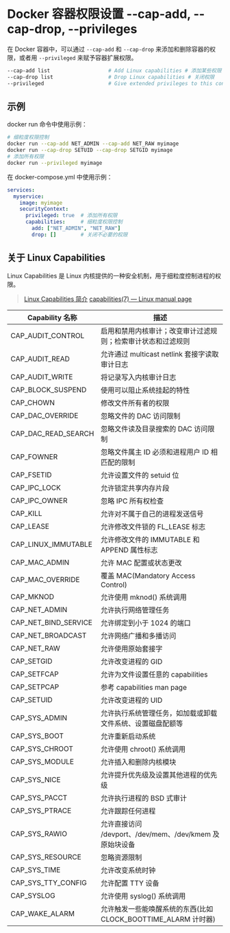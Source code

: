 # Docker 容器权限设置 --cap-add, --cap-drop, --privileges

在 Docker 容器中，可以通过 `--cap-add` 和 `--cap-drop` 来添加和删除容器的权限，或者用 `--privileged` 来赋予容器扩展权限。

```bash
--cap-add list                   # Add Linux capabilities # 添加某些权限
--cap-drop list                  # Drop Linux capabilities # 关闭权限
--privileged                     # Give extended privileges to this container # default false
```

## 示例

docker run 命令中使用示例：

```bash
# 细粒度权限控制
docker run --cap-add NET_ADMIN --cap-add NET_RAW myimage
docker run --cap-drop SETUID --cap-drop SETGID myimage
# 添加所有权限
docker run --privileged myimage
```

在 docker-compose.yml 中使用示例：

```yaml
services:
  myservice:
    image: myimage
    securityContext:
      privileged: true  # 添加所有权限
      capabilities:     # 细粒度权限控制
        add: ["NET_ADMIN", "NET_RAW"]
        drop: []        # 关闭不必要的权限
```

## 关于 Linux Capabilities

Linux Capabilities 是 Linux 内核提供的一种安全机制，用于细粒度控制进程的权限。

> [Linux Capabilities 简介](https://www.cnblogs.com/sparkdev/p/11417781.html)
> [capabilities(7) — Linux manual page](https://man7.org/linux/man-pages/man7/capabilities.7.html)

| Capability 名称 | 描述 |
| --- | --- |
| CAP_AUDIT_CONTROL | 启用和禁用内核审计；改变审计过滤规则；检索审计状态和过滤规则 |
| CAP_AUDIT_READ | 允许通过 multicast netlink 套接字读取审计日志 |
| CAP_AUDIT_WRITE | 将记录写入内核审计日志 |
| CAP_BLOCK_SUSPEND | 使用可以阻止系统挂起的特性 |
| CAP_CHOWN | 修改文件所有者的权限 |
| CAP_DAC_OVERRIDE | 忽略文件的 DAC 访问限制 |
| CAP_DAC_READ_SEARCH | 忽略文件读及目录搜索的 DAC 访问限制 |
| CAP_FOWNER | 忽略文件属主 ID 必须和进程用户 ID 相匹配的限制 |
| CAP_FSETID | 允许设置文件的 setuid 位 |
| CAP_IPC_LOCK | 允许锁定共享内存片段 |
| CAP_IPC_OWNER | 忽略 IPC 所有权检查 |
| CAP_KILL | 允许对不属于自己的进程发送信号 |
| CAP_LEASE | 允许修改文件锁的 FL_LEASE 标志 |
| CAP_LINUX_IMMUTABLE | 允许修改文件的 IMMUTABLE 和 APPEND 属性标志 |
| CAP_MAC_ADMIN | 允许 MAC 配置或状态更改 |
| CAP_MAC_OVERRIDE | 覆盖 MAC(Mandatory Access Control) |
| CAP_MKNOD | 允许使用 mknod() 系统调用 |
| CAP_NET_ADMIN | 允许执行网络管理任务 |
| CAP_NET_BIND_SERVICE | 允许绑定到小于 1024 的端口 |
| CAP_NET_BROADCAST | 允许网络广播和多播访问 |
| CAP_NET_RAW | 允许使用原始套接字 |
| CAP_SETGID | 允许改变进程的 GID |
| CAP_SETFCAP | 允许为文件设置任意的 capabilities |
| CAP_SETPCAP | 参考 capabilities man page |
| CAP_SETUID | 允许改变进程的 UID |
| CAP_SYS_ADMIN | 允许执行系统管理任务，如加载或卸载文件系统、设置磁盘配额等 |
| CAP_SYS_BOOT | 允许重新启动系统 |
| CAP_SYS_CHROOT | 允许使用 chroot() 系统调用 |
| CAP_SYS_MODULE | 允许插入和删除内核模块 |
| CAP_SYS_NICE | 允许提升优先级及设置其他进程的优先级 |
| CAP_SYS_PACCT | 允许执行进程的 BSD 式审计 |
| CAP_SYS_PTRACE | 允许跟踪任何进程 |
| CAP_SYS_RAWIO | 允许直接访问 /devport、/dev/mem、/dev/kmem 及原始块设备 |
| CAP_SYS_RESOURCE | 忽略资源限制 |
| CAP_SYS_TIME | 允许改变系统时钟 |
| CAP_SYS_TTY_CONFIG | 允许配置 TTY 设备 |
| CAP_SYSLOG | 允许使用 syslog() 系统调用 |
| CAP_WAKE_ALARM | 允许触发一些能唤醒系统的东西(比如 CLOCK_BOOTTIME_ALARM 计时器) |
